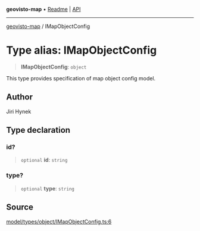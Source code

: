 **geovisto-map** • [Readme](../README.md) \| [API](../globals.md)

***

[geovisto-map](../README.md) / IMapObjectConfig

# Type alias: IMapObjectConfig

> **IMapObjectConfig**: `object`

This type provides specification of map object config model.

## Author

Jiri Hynek

## Type declaration

### id?

> `optional` **id**: `string`

### type?

> `optional` **type**: `string`

## Source

[model/types/object/IMapObjectConfig.ts:6](https://github.com/geovisto/geovisto-map/blob/5ee2cb5d45c19062fc8fc6beefa2848c076518b6/src/model/types/object/IMapObjectConfig.ts#L6)
